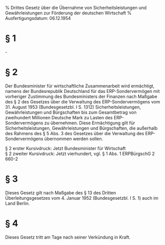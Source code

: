 % Drittes Gesetz über die Übernahme von Sicherheitsleistungen und Gewährleistungen zur Förderung der deutschen Wirtschaft
% Ausfertigungsdatum: 06.12.1954
 
# § 1

\-

# § 2

Der Bundesminister für wirtschaftliche Zusammenarbeit wird ermächtigt, namens der Bundesrepublik Deutschland für das ERP-Sondervermögen mit vorheriger Zustimmung des Bundesministers der Finanzen nach Maßgabe des § 2 des Gesetzes über die Verwaltung des ERP-Sondervermögens vom 31. August 1953 (Bundesgesetzbl. I S. 1312) Sicherheitsleistungen, Gewährleistungen und Bürgschaften bis zum Gesamtbetrag von zweihundert Millionen Deutsche Mark zu Lasten des ERP-Sondervermögens zu übernehmen. Diese Ermächtigung gilt für Sicherheitsleistungen, Gewährleistungen und Bürgschaften, die außerhalb des Rahmens des § 5 Abs. 3 des Gesetzes über die Verwaltung des ERP-Sondervermögens übernommen werden sollen.

§ 2 erster Kursivdruck: Jetzt Bundesminister für Wirtschaft  
§ 2 zweiter Kursivdruck: Jetzt vierhundert, vgl. § 1 Abs. 1 ERPBürgschG 2 660-2

# § 3

Dieses Gesetz gilt nach Maßgabe des § 13 des Dritten Überleitungsgesetzes vom 4. Januar 1952 (Bundesgesetzbl. I S. 1) auch im Land Berlin.

# § 4

Dieses Gesetz tritt am Tage nach seiner Verkündung in Kraft.
